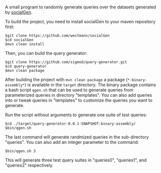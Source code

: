 A small program to randomly generate queries over the datasets generated by 
[socialGen](https://github.com/westmann/socialGen).

To build the project, you need to install socialGen to your maven repository first:

    $git clone https://github.com/westmann/socialGen
    $cd socialGen
    $mvn clean install

Then, you can build the query generator:

    $git clone https://github.com/sigmod/query-generator.git
    $cd query-generator
    $mvn clean package

After building the project with `mvn clean package` a package (`*-binary-assembly*`) is available in the `target` directory.
The binary package contains a bash script `qgen.sh` that can be used to generate queries from parameterized queries in
directory "templates". You can also add queries into or tweak queries in "templates" to customize the queries you want
to generate. 

Run the script without arguments to generate one suite of test queries:

    $cd ./target/query-generator-0.0.1-SNAPSHOT-binary-assembly/
    $bin/qgen.sh

The last command will generate randmized queries in the sub-directory "queries".
You can also add an integer parameter to the command:

    $bin/qgen.sh 3

This will generate three test query suites in "queries0", "queries1", and "queries2" respectively.
